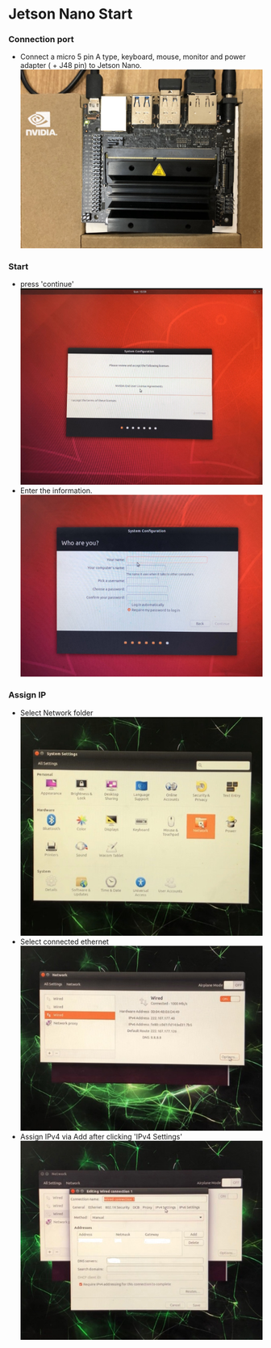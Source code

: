 # Jetson Nano Start

### Connection port
- Connect a micro 5 pin A type, keyboard, mouse, monitor and power adapter ( + J48 pin) to Jetson Nano. <br>
![JetsonNAno](https://github.com/Kim-SuBin/2020_winter_Intern/blob/master/img/JetsonNano.jpg)

### Start
- press 'continue' <br>
![JetsonNAnoStart](https://github.com/Kim-SuBin/2020_winter_Intern/blob/master/img/JetsonNanoStart.jpg)
- Enter the information. <br>
![InsertInformation](https://github.com/Kim-SuBin/2020_winter_Intern/blob/master/img/InsertInformation.jpg)

### Assign IP
- Select Network folder <br>
![NetworkDirectory](https://github.com/Kim-SuBin/2020_winter_Intern/blob/master/img/NetworkDirectory.jpg)
- Select connected ethernet <br>
![AddIP](https://github.com/Kim-SuBin/2020_winter_Intern/blob/master/img/AddIP.jpg)
- Assign IPv4 via Add after clicking 'IPv4 Settings' <br>
![AddIPv4](https://github.com/Kim-SuBin/2020_winter_Intern/blob/master/img/AddIPv4.jpg)
